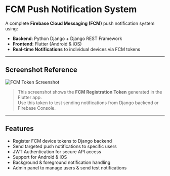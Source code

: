 # FCM Push Notification System

A complete **Firebase Cloud Messaging (FCM)** push notification system using:

- **Backend**: Python Django + Django REST Framework
- **Frontend**: Flutter (Android & iOS)
- **Real-time Notifications** to individual devices via FCM tokens

---

## Screenshot Reference
![FCM Token Screenshot](notifications/screenshots/Screenshot_20251029_155620.png)

> This screenshot shows the **FCM Registration Token** generated in the Flutter app.  
> Use this token to test sending notifications from Django backend or Firebase Console.

---

## Features

- Register FCM device tokens to Django backend
- Send targeted push notifications to specific users
- JWT Authentication for secure API access
- Support for Android & iOS
- Background & foreground notification handling
- Admin panel to manage users & send test notifications
